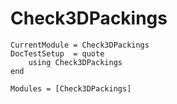 # Check3DPackings

```@meta
CurrentModule = Check3DPackings
DocTestSetup  = quote
    using Check3DPackings
end
```

```@autodocs
Modules = [Check3DPackings]
```

